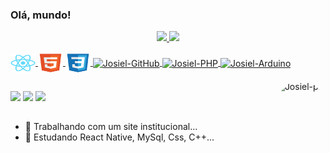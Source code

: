 ### Olá, mundo!

<div align="center">
  <a href="https://github.com/jotshh">
  <img height="180em" src="https://github-readme-stats.vercel.app/api?username=jotshh&show_icons=true&theme=dark&include_all_commits=true&count_private=true"/>
  <img height="180em" src="https://github-readme-stats.vercel.app/api/top-langs/?username=jotshh&layout=compact&langs_count=7&theme=dark"/>
</div>

<div style="display: inline_block"><br>
  <img align="center" alt="Josiel-React" height="30" width="40" src="https://raw.githubusercontent.com/devicons/devicon/master/icons/react/react-original.svg">
  <img align="center" alt="Josiel-HTML" height="30" width="40" src="https://raw.githubusercontent.com/devicons/devicon/master/icons/html5/html5-original.svg">
  <img align="center" alt="Josiel-CSS" height="30" width="40" src="https://raw.githubusercontent.com/devicons/devicon/master/icons/css3/css3-original.svg">
  <img align="center" alt="Josiel-GitHub" height="30" width="40" src="https://cdn.jsdelivr.net/gh/devicons/devicon/icons/github/github-original.svg">
  <img align="center" alt="Josiel-PHP" height="30" width="40" src="https://cdn.jsdelivr.net/gh/devicons/devicon/icons/c/c-original.svg" />
  <img align="center" alt="Josiel-Arduino" height="30" width="40" src="https://cdn.jsdelivr.net/gh/devicons/devicon/icons/arduino/arduino-original-wordmark.svg" />
          
          
          
  
  <img align="right" alt="Josiel-pic" height="150" style="border-radius:50px;" 
  src="https://instagram.fpmg1-1.fna.fbcdn.net/v/t51.2885-19/307421658_629247442095902_7506701920552185132_n.jpg?stp=dst-jpg_s150x150&_nc_ht=instagram.fpmg1-1.fna.fbcdn.net&_nc_cat=102&_nc_ohc=FJY3mEMZ2k8AX-Mlp0_&edm=AOQ1c0wBAAAA&ccb=7-5&oh=00_AT86MMKEgqCa5xgM8Ex1oKCb8x2I-tZgiIRdyahuJHC56A&oe=632E503A&_nc_sid=8fd12b">
</div>

##
 
<div> 
  <a href="https://www.instagram.com/josielphelipe/" target="_blank"><img src="https://img.shields.io/badge/-Instagram-%23E4405F?style=for-the-badge&logo=instagram&logoColor=white" target="_blank"></a>
 	<a href="https://www.twitch.tv/josielphelipe_" target="_blank"><img src="https://img.shields.io/badge/Twitch-9146FF?style=for-the-badge&logo=twitch&logoColor=white" target="_blank"></a>
 <a href="https://discord.gg/UJWCAKFP46" target="_blank"><img src="https://img.shields.io/badge/Discord-7289DA?style=for-the-badge&logo=discord&logoColor=white" target="_blank"></a> 
  
  ##

- 🔭 Trabalhando com um site institucional...
- 🌱 Estudando React Native, MySql, Css, C++...

